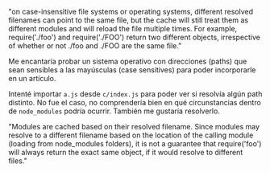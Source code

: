 "on case-insensitive file systems or operating systems, different resolved
filenames can point to the same file, but the cache will still treat them as
different modules and will reload the file multiple times. For example,
require('./foo') and require('./FOO') return two different objects, irrespective
of whether or not ./foo and ./FOO are the same file."

Me encantaría probar un sistema operativo con direcciones (paths) que sean
sensibles a las mayúsculas (case sensitives) para poder incorporarle en un
artículo.

Intenté importar `a.js` desde `c/index.js` para poder ver si resolvía algún path
distinto. No fue el caso, no comprendería bien en qué circunstancias dentro de
`node_modules` podría ocurrir. También me gustaría resolverlo.

"Modules are cached based on their resolved filename. Since modules may resolve
to a different filename based on the location of the calling module (loading
from node_modules folders), it is not a guarantee that require('foo') will
always return the exact same object, if it would resolve to different files."
